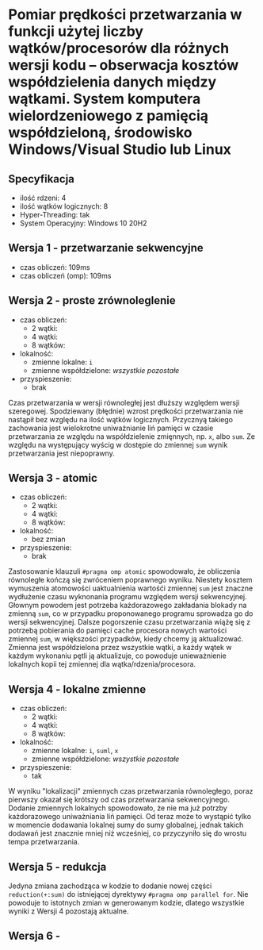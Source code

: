# Pomiar prędkości przetwarzania w funkcji użytej liczby wątków/procesorów dla różnych wersji kodu – obserwacja kosztów współdzielenia danych między wątkami. System komputera wielordzeniowego z pamięcią współdzieloną, środowisko Windows/Visual Studio lub Linux

## Specyfikacja
- ilość rdzeni: 4
- ilość wątków logicznych: 8
- Hyper-Threading: tak
- System Operacyjny: Windows 10 20H2

## Wersja 1 - przetwarzanie sekwencyjne
- czas obliczeń: 109ms
- czas obliczeń (omp): 109ms

## Wersja 2 - proste zrównoleglenie
- czas obliczeń:
  - 2 wątki: 
  - 4 wątki:
  - 8 wątków: 
- lokalność:
  - zmienne lokalne: `i`
  - zmienne współdzielone: *wszystkie pozostałe*
-  przyspieszenie:
   -  brak
  
Czas przetwarzania w wersji równoległej jest dłuższy względem wersji szeregowej. Spodziewany (błędnie) wzrost prędkości przetwarzania nie nastąpił bez względu na ilość wątków logicznych. Przycznyą takiego zachowania jest wielokrotne uniważnianie liń pamięci w czasie przetwarzania ze względu na współdzielenie zmięnnych, np. `x`, albo `sum`. Ze względu na występujący wyścig w dostępie do zmiennej `sum` wynik przetwarzania jest niepoprawny.

## Wersja 3 - atomic
- czas obliczeń:
  - 2 wątki: 
  - 4 wątki:
  - 8 wątków: 
- lokalność:
  - bez zmian
-  przyspieszenie:
   -  brak
  
Zastosowanie klauzuli `#pragma omp atomic` spowodowało, że obliczenia równoległe kończą się zwróceniem poprawnego wyniku. Niestety kosztem wymuszenia atomowości uaktualnienia wartośći zmiennej `sum` jest znaczne wydłużenie czasu wyknonania programu względem wersji sekwencyjnej. Głownym powodem jest potrzeba każdorazowego zakładania blokady na zmienną `sum`, co w przypadku proponowanego programu sprowadza go do wersji sekwencyjnej. Dalsze pogorszenie czasu przetwarzania wiążę się z potrzebą pobierania do pamięci cache procesora nowych wartości zmiennej `sum`, w większości przypadków, kiedy chcemy ją aktualizować. Zmienna jest współdzielona przez wszystkie wątki, a każdy wątek w każdym wykonaniu pętli ją aktualizuje, co powoduje unieważnienie lokalnych kopii tej zmiennej dla wątka/rdzenia/procesora.

## Wersja 4 - lokalne zmienne
- czas obliczeń:
  - 2 wątki: 
  - 4 wątki:
  - 8 wątków: 
- lokalność:
  - zmienne lokalne: `i`, `suml`, `x`
  - zmienne współdzielone: *wszystkie pozostałe*
-  przyspieszenie:
   -  tak
  
W wyniku "lokalizacji" zmiennych czas przetwarzania równoległego, poraz pierwszy okazał się krótszy od czas przetwarzania sekwencyjnego. Dodanie zmiennych lokalnych spowodowało, że nie ma już potrzby każdorazowego uniważniania liń pamięci. Od teraz może to wystąpić tylko w momencie dodawania lokalnej sumy do sumy globalnej, jednak takich dodawań jest znacznie mniej niż wcześniej, co przyczyniło się do wrostu tempa przetwarzania.

## Wersja 5 - redukcja
Jedyna zmiana zachodząca w kodzie to dodanie nowej części `reduction(+:sum)` do istniejącej dyrektywy `#pragma omp parallel for`. Nie powoduje to istotnych zmian w generowanym kodzie, dlatego wszystkie wyniki z Wersji 4 pozostają aktualne.

## Wersja 6 - 